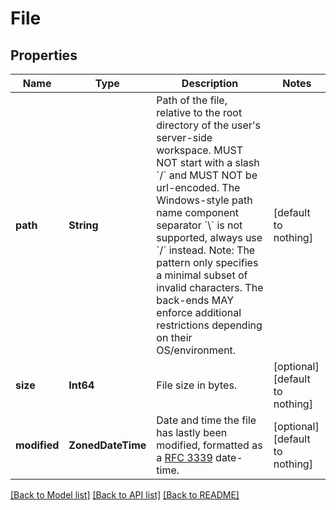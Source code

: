 # File


## Properties
Name | Type | Description | Notes
------------ | ------------- | ------------- | -------------
**path** | **String** | Path of the file, relative to the root directory of the user&#39;s server-side workspace. MUST NOT start with a slash &#x60;/&#x60; and MUST NOT be url-encoded.  The Windows-style path name component separator &#x60;\\&#x60; is not supported, always use &#x60;/&#x60; instead.  Note: The pattern only specifies a minimal subset of invalid characters. The back-ends MAY enforce additional restrictions depending on their OS/environment. | [default to nothing]
**size** | **Int64** | File size in bytes. | [optional] [default to nothing]
**modified** | **ZonedDateTime** | Date and time the file has lastly been modified, formatted as a [RFC 3339](https://www.rfc-editor.org/rfc/rfc3339.html) date-time. | [optional] [default to nothing]


[[Back to Model list]](../README.md#models) [[Back to API list]](../README.md#api-endpoints) [[Back to README]](../README.md)


